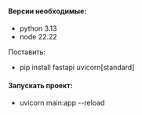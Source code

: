 #### Версии необходимые:
- python 3.13
- node 22.22

Поставить:
- pip install fastapi uvicorn[standard]

#### Запускать проект:
- uvicorn main:app --reload 
